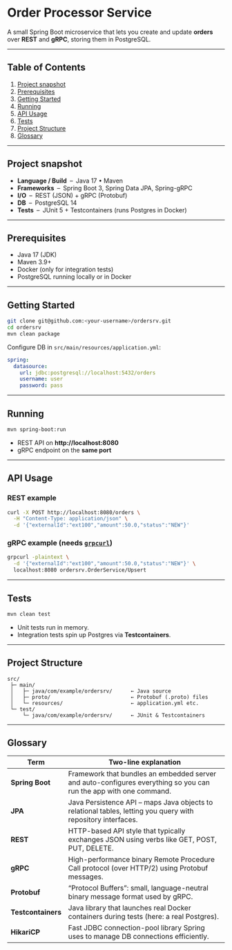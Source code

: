 # Order Processor Service

A small Spring Boot microservice that lets you create and update **orders** over **REST** and **gRPC**, storing them in PostgreSQL.

---

## Table of Contents
1. [Project snapshot](#project-snapshot)  
2. [Prerequisites](#prerequisites)  
3. [Getting Started](#getting-started)  
4. [Running](#running)  
5. [API Usage](#api-usage)  
6. [Tests](#tests)  
7. [Project Structure](#project-structure)  
8. [Glossary](#glossary)

---

## Project snapshot
* **Language / Build** – Java 17 • Maven  
* **Frameworks** – Spring Boot 3, Spring Data JPA, Spring-gRPC  
* **I/O** – REST (JSON) + gRPC (Protobuf)  
* **DB** – PostgreSQL 14  
* **Tests** – JUnit 5 + Testcontainers (runs Postgres in Docker)

---

## Prerequisites
* Java 17 (JDK)  
* Maven 3.9+  
* Docker (only for integration tests)  
* PostgreSQL running locally or in Docker

---

## Getting Started

~~~bash
git clone git@github.com:<your-username>/ordersrv.git
cd ordersrv
mvn clean package
~~~

Configure DB in `src/main/resources/application.yml`:

~~~yaml
spring:
  datasource:
    url: jdbc:postgresql://localhost:5432/orders
    username: user
    password: pass
~~~

---

## Running

~~~bash
mvn spring-boot:run
~~~

* REST API on **http://localhost:8080**  
* gRPC endpoint on the **same port**

---

## API Usage

### REST example

~~~bash
curl -X POST http://localhost:8080/orders \
  -H "Content-Type: application/json" \
  -d '{"externalId":"ext100","amount":50.0,"status":"NEW"}'
~~~

### gRPC example (needs [`grpcurl`](https://github.com/fullstorydev/grpcurl))

~~~bash
grpcurl -plaintext \
  -d '{"externalId":"ext100","amount":50.0,"status":"NEW"}' \
  localhost:8080 ordersrv.OrderService/Upsert
~~~

---

## Tests

~~~bash
mvn clean test
~~~

* Unit tests run in memory.  
* Integration tests spin up Postgres via **Testcontainers**.

---

## Project Structure

~~~text
src/
 ├─ main/
 │   ├─ java/com/example/ordersrv/      ← Java source
 │   ├─ proto/                          ← Protobuf (.proto) files
 │   └─ resources/                      ← application.yml etc.
 └─ test/
     └─ java/com/example/ordersrv/      ← JUnit & Testcontainers
~~~

---

## Glossary

| Term | Two-line explanation |
|------|----------------------|
| **Spring Boot** | Framework that bundles an embedded server and auto-configures everything so you can run the app with one command. |
| **JPA** | Java Persistence API – maps Java objects to relational tables, letting you query with repository interfaces. |
| **REST** | HTTP-based API style that typically exchanges JSON using verbs like GET, POST, PUT, DELETE. |
| **gRPC** | High-performance binary Remote Procedure Call protocol (over HTTP/2) using Protobuf messages. |
| **Protobuf** | “Protocol Buffers”: small, language-neutral binary message format used by gRPC. |
| **Testcontainers** | Java library that launches real Docker containers during tests (here: a real Postgres). |
| **HikariCP** | Fast JDBC connection-pool library Spring uses to manage DB connections efficiently. |
